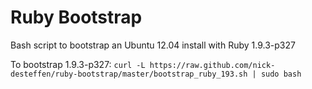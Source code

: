 Ruby Bootstrap
==============

Bash script to bootstrap an Ubuntu 12.04 install with Ruby 1.9.3-p327

To bootstrap 1.9.3-p327:
`curl -L https://raw.github.com/nick-desteffen/ruby-bootstrap/master/bootstrap_ruby_193.sh | sudo bash`
